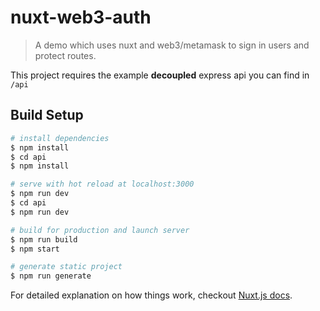
# nuxt-web3-auth

> A demo which uses nuxt and web3/metamask to sign in users and protect routes.

This project requires the example **decoupled** express api you can find in `/api`

## Build Setup

``` bash
# install dependencies
$ npm install
$ cd api
$ npm install

# serve with hot reload at localhost:3000
$ npm run dev
$ cd api
$ npm run dev

# build for production and launch server
$ npm run build
$ npm start

# generate static project
$ npm run generate
```

For detailed explanation on how things work, checkout [Nuxt.js docs](https://nuxtjs.org).
